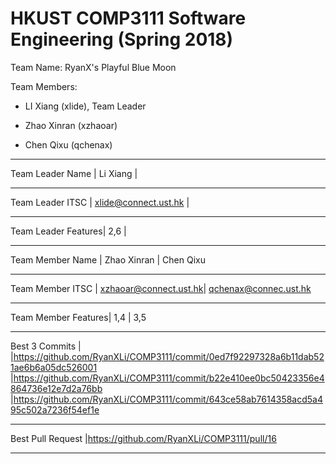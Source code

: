 # HKUST COMP3111 Software Engineering (Spring 2018)

Team Name: RyanX's Playful Blue Moon

Team Members:

- LI Xiang (xlide), Team Leader

- Zhao Xinran (xzhaoar) 

- Chen Qixu (qchenax)
__________________________________________________________________________________
Team Leader Name    | Li Xiang				| 
__________________________________________________________________________________
Team Leader ITSC    | xlide@connect.ust.hk  | 
__________________________________________________________________________________
Team Leader Features| 2,6					|
__________________________________________________________________________________
Team Member Name    | Zhao Xinran			| Chen Qixu
__________________________________________________________________________________
Team Member ITSC    | xzhaoar@connect.ust.hk| qchenax@connec.ust.hk
__________________________________________________________________________________
Team Member Features| 1,4					| 3,5
__________________________________________________________________________________
Best 3 Commits      |
                    |https://github.com/RyanXLi/COMP3111/commit/0ed7f92297328a6b11dab521ae6b6a05dc526001
                    |https://github.com/RyanXLi/COMP3111/commit/b22e410ee0bc50423356e4864736e12e7d2a76bb
                    |https://github.com/RyanXLi/COMP3111/commit/643ce58ab7614358acd5a495c502a7236f54ef1e
__________________________________________________________________________________
Best Pull Request   |https://github.com/RyanXLi/COMP3111/pull/16
__________________________________________________________________________________